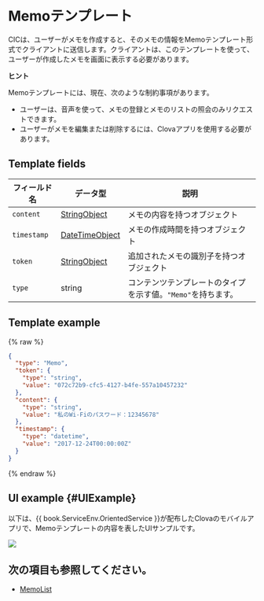 # Memoテンプレート
CICは、ユーザーがメモを作成すると、そのメモの情報をMemoテンプレート形式でクライアントに送信します。クライアントは、このテンプレートを使って、ユーザーが作成したメモを画面に表示する必要があります。

<div class="tip">
  <p><strong>ヒント</strong></p>
  <p>Memoテンプレートには、現在、次のような制約事項があります。</p>
  <ul>
    <li>ユーザーは、音声を使って、メモの登録とメモのリストの照会のみリクエストできます。</li>
    <li>ユーザーがメモを編集または削除するには、Clovaアプリを使用する必要があります。</li>
  </ul>
</div>

## Template fields

| フィールド名       | データ型    | 説明                     |
|---------------|---------|-----------------------------|
| `content`     | [StringObject](/Develop/References/ContentTemplates/Shared_Objects.md#StringObject)     | メモの内容を持つオブジェクト  |
| `timestamp`   | [DateTimeObject](/Develop/References/ContentTemplates/Shared_Objects.md#DateTimeObject) | メモの作成時間を持つオブジェクト |
| `token`       | [StringObject](/Develop/References/ContentTemplates/Shared_Objects.md#StringObject)     | 追加されたメモの識別子を持つオブジェクト  |
| `type`        | string                                                                              | コンテンツテンプレートのタイプを示す値。`"Memo"`を持ちます。             |

## Template example

{% raw %}

```json
{
  "type": "Memo",
  "token": {
    "type": "string",
    "value": "072c72b9-cfc5-4127-b4fe-557a10457232"
  },
  "content": {
    "type": "string",
    "value": "私のWi-Fiのパスワード：12345678"
  },
  "timestamp": {
    "type": "datetime",
    "value": "2017-12-24T00:00:00Z"
  }
}
```

{% endraw %}

## UI example {#UIExample}

以下は、{{ book.ServiceEnv.OrientedService }}が配布したClovaのモバイルアプリで、Memoテンプレートの内容を表したUIサンプルです。

![](/Develop/Assets/Images/Content_Template-Memo.png)

## 次の項目も参照してください。
* [MemoList](/Develop/References/ContentTemplates/MemoList.md)

